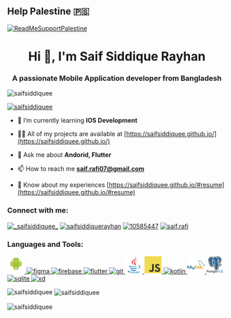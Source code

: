 ## Help Palestine 🇵🇸

[![ReadMeSupportPalestine](https://raw.githubusercontent.com/Safouene1/support-palestine-banner/master/banner-support.svg)](https://github.com/TheBSD/StandWithPalestine/blob/main/docs/README.md)


<h1 align="center">Hi 👋, I'm Saif Siddique Rayhan</h1>
<h3 align="center">A passionate Mobile Application developer from Bangladesh</h3>

<p align="left"> <img src="https://komarev.com/ghpvc/?username=saifsiddiquee&label=Profile%20views&color=0e75b6&style=flat" alt="saifsiddiquee" /> </p>

<p align="left"> <a href="https://github.com/ryo-ma/github-profile-trophy"><img src="https://github-profile-trophy.vercel.app/?username=saifsiddiquee" alt="saifsiddiquee" /></a> </p>

- 🌱 I’m currently learning **IOS Development**

- 👨‍💻 All of my projects are available at [https://saifsiddiquee.github.io/](https://saifsiddiquee.github.io/)

- 💬 Ask me about **Andorid, Flutter**

- 📫 How to reach me **saif.rafi07@gmail.com**

- 📄 Know about my experiences [https://saifsiddiquee.github.io/#resume](https://saifsiddiquee.github.io/#resume)

<h3 align="left">Connect with me:</h3>
<p align="left">
<a href="https://twitter.com/_saifsiddiquee_" target="blank"><img align="center" src="https://raw.githubusercontent.com/rahuldkjain/github-profile-readme-generator/master/src/images/icons/Social/twitter.svg" alt="_saifsiddiquee_" height="30" width="40" /></a>
<a href="https://linkedin.com/in/saifsiddiquerayhan" target="blank"><img align="center" src="https://raw.githubusercontent.com/rahuldkjain/github-profile-readme-generator/master/src/images/icons/Social/linked-in-alt.svg" alt="saifsiddiquerayhan" height="30" width="40" /></a>
<a href="https://stackoverflow.com/users/10585447" target="blank"><img align="center" src="https://raw.githubusercontent.com/rahuldkjain/github-profile-readme-generator/master/src/images/icons/Social/stack-overflow.svg" alt="10585447" height="30" width="40" /></a>
<a href="https://fb.com/saif.rafi" target="blank"><img align="center" src="https://raw.githubusercontent.com/rahuldkjain/github-profile-readme-generator/master/src/images/icons/Social/facebook.svg" alt="saif.rafi" height="30" width="40" /></a>
</p>

<h3 align="left">Languages and Tools:</h3>
<p align="left"> <a href="https://developer.android.com" target="_blank" rel="noreferrer"> <img src="https://raw.githubusercontent.com/devicons/devicon/master/icons/android/android-original-wordmark.svg" alt="android" width="40" height="40"/> </a> <a href="https://www.figma.com/" target="_blank" rel="noreferrer"> <img src="https://www.vectorlogo.zone/logos/figma/figma-icon.svg" alt="figma" width="40" height="40"/> </a> <a href="https://firebase.google.com/" target="_blank" rel="noreferrer"> <img src="https://www.vectorlogo.zone/logos/firebase/firebase-icon.svg" alt="firebase" width="40" height="40"/> </a> <a href="https://flutter.dev" target="_blank" rel="noreferrer"> <img src="https://www.vectorlogo.zone/logos/flutterio/flutterio-icon.svg" alt="flutter" width="40" height="40"/> </a> <a href="https://git-scm.com/" target="_blank" rel="noreferrer"> <img src="https://www.vectorlogo.zone/logos/git-scm/git-scm-icon.svg" alt="git" width="40" height="40"/> </a> <a href="https://www.java.com" target="_blank" rel="noreferrer"> <img src="https://raw.githubusercontent.com/devicons/devicon/master/icons/java/java-original.svg" alt="java" width="40" height="40"/> </a> <a href="https://developer.mozilla.org/en-US/docs/Web/JavaScript" target="_blank" rel="noreferrer"> <img src="https://raw.githubusercontent.com/devicons/devicon/master/icons/javascript/javascript-original.svg" alt="javascript" width="40" height="40"/> </a> <a href="https://kotlinlang.org" target="_blank" rel="noreferrer"> <img src="https://www.vectorlogo.zone/logos/kotlinlang/kotlinlang-icon.svg" alt="kotlin" width="40" height="40"/> </a> <a href="https://www.mysql.com/" target="_blank" rel="noreferrer"> <img src="https://raw.githubusercontent.com/devicons/devicon/master/icons/mysql/mysql-original-wordmark.svg" alt="mysql" width="40" height="40"/> </a> <a href="https://www.postgresql.org" target="_blank" rel="noreferrer"> <img src="https://raw.githubusercontent.com/devicons/devicon/master/icons/postgresql/postgresql-original-wordmark.svg" alt="postgresql" width="40" height="40"/> </a> <a href="https://www.sqlite.org/" target="_blank" rel="noreferrer"> <img src="https://www.vectorlogo.zone/logos/sqlite/sqlite-icon.svg" alt="sqlite" width="40" height="40"/> </a> <a href="https://www.adobe.com/products/xd.html" target="_blank" rel="noreferrer"> <img src="https://cdn.worldvectorlogo.com/logos/adobe-xd.svg" alt="xd" width="40" height="40"/> </a> </p>

<p><img align="left" src="https://github-readme-stats.vercel.app/api/top-langs?username=saifsiddiquee&show_icons=true&theme=onedark&locale=en&layout=compact" alt="saifsiddiquee" /></p>

<p>&nbsp;<img align="center" src="https://github-readme-stats.vercel.app/api?username=saifsiddiquee&show_icons=true&theme=onedark&locale=en" alt="saifsiddiquee" /></p>

<p><img align="center" src="https://github-readme-streak-stats.herokuapp.com/?user=saifsiddiquee&theme=dark" alt="saifsiddiquee" /></p>
